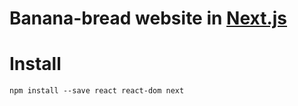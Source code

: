 # Banana-bread website in [Next.js](https://nextjs.org/)
# Install

`
npm install --save react react-dom next
`
 

